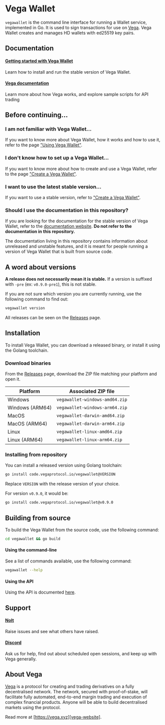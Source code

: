 # Vega Wallet

`vegawallet` is the command line interface for running a Wallet service,
implemented in Go. It is used to sign transactions for use
on [Vega](#about-vega). Vega Wallet creates and manages HD wallets with ed25519
key pairs.

## Documentation

#### [Getting started with Vega Wallet][vega-documentation-website-create-wallet]

Learn how to install and run the stable version of Vega Wallet.

#### [Vega documentation][vega-documentation-website]

Learn more about how Vega works, and explore sample scripts for API trading

## Before continuing...

### I am not familiar with Vega Wallet...

If you want to know more about Vega Wallet, how it works and how to use it,
refer to the page ["Using Vega Wallet"][vega-wallet-documentation-website].

### I don't know how to set up a Vega Wallet...

If you want to know more about how to create and use a Vega Wallet, refer to the
page ["Create a Vega Wallet"][vega-documentation-website-create-wallet].

### I want to use the latest stable version...

If you want to use a stable version, refer
to ["Create a Vega Wallet"][vega-documentation-website-create-wallet].

### Should I use the documentation in this repository?

If you are looking for the documentation for the stable version of Vega Wallet,
refer to the [documentation website][vega-wallet-documentation-website]. **Do
not refer to the documentation in this repository.**

The documentation living in this repository contains information about
unreleased and unstable features, and it is meant for people running a version
of Vega Wallet that is built from source code.

## A word about versions

**A release does not necessarily mean it is stable.** If a version is suffixed
with `-pre` (ex: `v0.9.0-pre1`), this is not stable.

If you are not sure which version you are currently running, use the following
command to find out:

```sh
vegawallet version
```

All releases can be seen on the [Releases][github-releases] page.

## Installation

To install Vega Wallet, you can download a released binary, or install it using
the Golang toolchain.

### Download binaries

From the [Releases][github-releases] page, download the ZIP file matching your
platform and open it.

|  Platform       | Associated ZIP file            |
|-----------------|--------------------------------|
| Windows         | `vegawallet-windows-amd64.zip` |
| Windows (ARM64) | `vegawallet-windows-arm64.zip` |
| MacOS           | `vegawallet-darwin-amd64.zip`  |
| MacOS (ARM64)   | `vegawallet-darwin-arm64.zip`  |
| Linux           | `vegawallet-linux-amd64.zip`   |
| Linux (ARM64)   | `vegawallet-linux-arm64.zip`   |

### Installing from repository

You can install a released version using Golang toolchain:

```sh
go install code.vegaprotocol.io/vegawallet@VERSION
```

Replace `VERSION` with the release version of your choice.

For version `v0.9.0`, it would be:

```sh
go install code.vegaprotocol.io/vegawallet@v0.9.0
```

## Building from source

To build the Vega Wallet from the source code, use the following command:

```sh
cd vegawallet && go build
```

#### Using the command-line

See a list of commands available, use the following command:

```sh
vegawallet --help
```

#### Using the API

Using the API is documented [here](service/README.md).

## Support

#### [Nolt][nolt]

Raise issues and see what others have raised.

#### [Discord][discord]

Ask us for help, find out about scheduled open sessions, and keep up with Vega
generally.

## About Vega

[Vega][vega-website] is a protocol for creating and trading derivatives on a
fully decentralised network. The network, secured with proof-of-stake, will
facilitate fully automated, end-to-end margin trading and execution of complex
financial products. Anyone will be able to build decentralised markets using the
protocol.

Read more at [https://vega.xyz][vega-website].

[vega-website]: https://vega.xyz

[vega-documentation-website]: https://docs.fairground.vega.xyz

[vega-documentation-website-create-wallet]: https://docs.fairground.vega.xyz/docs/vega-wallet/create-wallet/

[vega-wallet-documentation-website]: https://docs.fairground.vega.xyz/docs/vega-wallet/

[nolt]: https://vega-testnet.nolt.io/

[discord]: https://vega.xyz/discord

[github-releases]: https://github.com/vegaprotocol/vegawallet/releases
